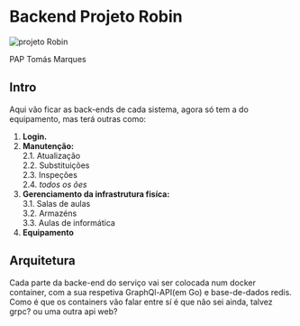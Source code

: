 # Backend Projeto Robin

![projeto Robin](https://github.com/TomascpMarques/PAP-Backend/blob/master/Robin%20Logo.png?raw=true)

PAP Tomás Marques

## Intro
Aqui vão ficar as back-ends de cada sistema, agora só tem a do equipamento, mas terá outras como:
  1. **Login.**
  2. **Manutenção:** <br>
    2.1. Atualização <br>
    2.2. Substituições <br>
    2.3. Inspeções <br>
    2.4. _todos os ões_ <br>
  3. **Gerenciamento da infrastrutura fisíca:** <br>
    3.1. Salas de aulas <br>
    3.2. Armazéns <br>
    3.3. Aulas de informática <br>
  4. **Equipamento**

## Arquitetura
Cada parte da backe-end do serviço vai ser colocada num docker container, com a sua respetiva GraphQl-API(em Go) e base-de-dados redis. <br>
Como é que os containers vão falar entre sí é que não sei ainda, talvez grpc? ou uma outra api web?
